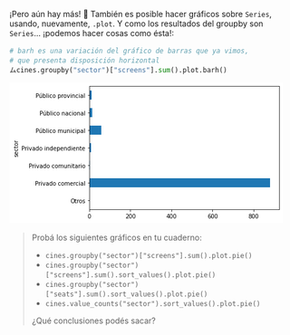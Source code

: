 ¡Pero aún hay más! 🍿 También es posible hacer gráficos sobre `Series`, usando, nuevamente, `.plot`. Y como los resultados del groupby son `Series`... ¡podemos hacer cosas como ésta!:


```python
# barh es una variación del gráfico de barras que ya vimos,
# que presenta disposición horizontal
ムcines.groupby("sector")["screens"].sum().plot.barh()
```

<img src="https://raw.githubusercontent.com/MumukiProject/mumuki-guia-python3-agrupaciones-y-graficaciones/master/assets/cinemas_sector_barh_1663908367802.png" alt="cinemas_sector_barh_1663908367802.png" width="auto" height="auto">

> Probá los siguientes gráficos en tu cuaderno:
>
> * `cines.groupby("sector")["screens"].sum().plot.pie()`
> * `cines.groupby("sector")["screens"].sum().sort_values().plot.pie() `
> * `cines.groupby("sector")["seats"].sum().sort_values().plot.pie()`
> * `cines.value_counts("sector").sort_values().plot.pie()`
>
> ¿Qué conclusiones podés sacar?
